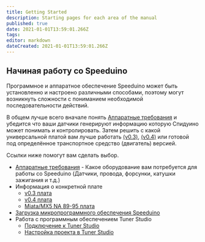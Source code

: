```yaml
---
title: Getting Started
description: Starting pages for each area of the manual
published: true
date: 2021-01-01T13:59:01.266Z
tags: 
editor: markdown
dateCreated: 2021-01-01T13:59:01.266Z
---
```


## Начиная работу со Speeduino
Программное и аппаратное обеспечение Speeduino может быть установленно и настроено различными способами, поэтому могут возникнуть сложности с пониманием необходимой последовательности действий. 

В общем лучше всего вначале понять [Аппаратные требования](/Hardware_requirements) и убедится что ваши датчики генерируют информацию которую Спидуино может понимать и контролировать. Затем решить с какой универсальной платой вам лучше работать [(v0.3)](/boards/V03), [(v0.4)](/boards/V04) или готовой под определённое транспортное средство (двигатель) версией.  

Ссылки ниже помогут вам сделать выбор. 

- [Аппаратные требования](/Hardware_requirements) - Какое оборудование вам потребуется для работы со Speeduino (Датчики, провода, форсунки, катушки зажигания и т.д.)
- Информация о конкретной плате
  - [v0.3 плата](/boards/V03)
  - [v0.4 плата](/boards/V04)
  - [Miata/MX5 NA 89-95 плата](/boards/MX5_PNP)
-   [Загрузка микропрограммного обеспечения Speeduino](/Installing_Firmware)
-   Работа с программным обеспечением Tuner Studio
    -   [Подключение к Tuner Studio](/Connecting_to_TunerStudio)
    -   [Настройка проекта в Tuner Studio](/Configuring_TunerStudio)